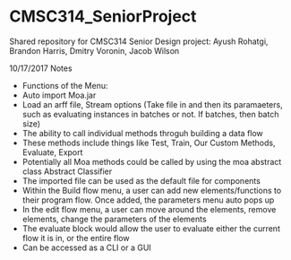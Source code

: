 # CMSC314_SeniorProject
Shared repository for CMSC314 Senior Design project: Ayush Rohatgi, Brandon Harris, Dmitry Voronin, Jacob Wilson


10/17/2017 Notes
 - Functions of the Menu:
  - Auto import Moa.jar
  - Load an arff file, Stream options (Take file in and then its paramaeters, such as evaluating instances in batches or not. If batches, then batch size)
  - The ability to call individual methods throguh building a data flow
  - These methods include things like Test, Train, Our Custom Methods, Evaluate, Export
  - Potentially all Moa methods could be called by using the moa abstract class Abstract Classifier
  - The imported file can be used as the default file for components
  - Within the Build flow menu, a user can add new elements/functions to their program flow. Once added, the parameters menu auto pops up
  - In the edit flow menu, a user can move around the elements, remove elements, change the parameters of the elements
  - The evaluate block would allow the user to evaluate either the current flow it is in, or the entire flow
  - Can be accessed as a CLI or a GUI
